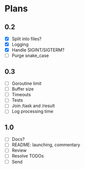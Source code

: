 # Plans

## 0.2

- [x] Split into files?
- [x] Logging
- [x] Handle SIGINT/SIGTERM?
- [ ] Purge snake_case

## 0.3

- [ ] Goroutine limit
- [ ] Buffer size
- [ ] Timeouts
- [ ] Tests
- [ ] Join /task and /result
- [ ] Log processing time

## 1.0

- [ ] Docs?
- [ ] README: launching, commentary
- [ ] Review
- [ ] Resolve TODOs
- [ ] Send
